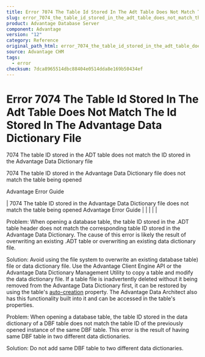 ```yaml
---
title: Error 7074 The Table Id Stored In The Adt Table Does Not Match The Id Stored In The Advantage Data Dictionary File
slug: error_7074_the_table_id_stored_in_the_adt_table_does_not_match_the_id_stored_in_the_advantage_data_dictionary_file
product: Advantage Database Server
component: Advantage
version: "12"
category: Reference
original_path_html: error_7074_the_table_id_stored_in_the_adt_table_does_not_match_the_id_stored_in_the_advantage_data_dictionary_file.htm
source: Advantage CHM
tags:
  - error
checksum: 7dca8965514dbc88404e0514dda8e169b50434ef
---
```


# Error 7074 The Table Id Stored In The Adt Table Does Not Match The Id Stored In The Advantage Data Dictionary File

7074 The table ID stored in the ADT table does not match the ID stored in the Advantage Data Dictionary file

7074 The table ID stored in the Advantage Data Dictionary file does not match the table being opened

Advantage Error Guide

| 7074 The table ID stored in the Advantage Data Dictionary file does not match the table being opened  Advantage Error Guide |  |  |  |  |

Problem: When opening a database table, the table ID stored in the .ADT table header does not match the corresponding table ID stored in the Advantage Data Dictionary. The cause of this error is likely the result of overwriting an existing .ADT table or overwriting an existing data dictionary file.

Solution: Avoid using the file system to overwrite an existing database table) file or data dictionary file. Use the Advantage Client Engine API or the Advantage Data Dictionary Management Utility to copy a table and modify the data dictionary file. If a table file is inadvertently deleted without it being removed from the Advantage Data Dictionary first, it can be restored by using the table's [auto-creation](master_advantage_data_dictionary.md) property. The Advantage Data Architect also has this functionality built into it and can be accessed in the table's properties.

Problem: When opening a database table, the table ID stored in the data dictionary of a DBF table does not match the table ID of the previously opened instance of the same DBF table. This error is the result of having same DBF table in two different data dictionaries.

Solution: Do not add same DBF table to two different data dictionaries.
